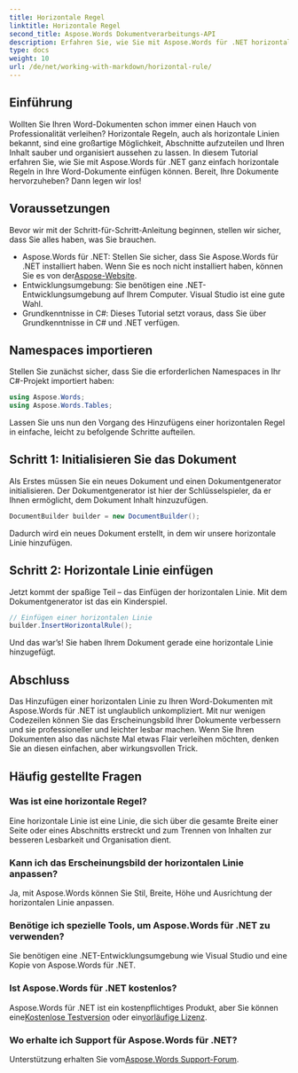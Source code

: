 ```yaml
---
title: Horizontale Regel
linktitle: Horizontale Regel
second_title: Aspose.Words Dokumentverarbeitungs-API
description: Erfahren Sie, wie Sie mit Aspose.Words für .NET horizontale Linien in Word-Dokumente einfügen. Folgen Sie dieser detaillierten Schritt-für-Schritt-Anleitung, um das Layout Ihres Dokuments zu verbessern.
type: docs
weight: 10
url: /de/net/working-with-markdown/horizontal-rule/
---
```

## Einführung

Wollten Sie Ihren Word-Dokumenten schon immer einen Hauch von Professionalität verleihen? Horizontale Regeln, auch als horizontale Linien bekannt, sind eine großartige Möglichkeit, Abschnitte aufzuteilen und Ihren Inhalt sauber und organisiert aussehen zu lassen. In diesem Tutorial erfahren Sie, wie Sie mit Aspose.Words für .NET ganz einfach horizontale Regeln in Ihre Word-Dokumente einfügen können. Bereit, Ihre Dokumente hervorzuheben? Dann legen wir los!

## Voraussetzungen

Bevor wir mit der Schritt-für-Schritt-Anleitung beginnen, stellen wir sicher, dass Sie alles haben, was Sie brauchen.

-  Aspose.Words für .NET: Stellen Sie sicher, dass Sie Aspose.Words für .NET installiert haben. Wenn Sie es noch nicht installiert haben, können Sie es von der[Aspose-Website](https://releases.aspose.com/words/net/).
- Entwicklungsumgebung: Sie benötigen eine .NET-Entwicklungsumgebung auf Ihrem Computer. Visual Studio ist eine gute Wahl.
- Grundkenntnisse in C#: Dieses Tutorial setzt voraus, dass Sie über Grundkenntnisse in C# und .NET verfügen.

## Namespaces importieren

Stellen Sie zunächst sicher, dass Sie die erforderlichen Namespaces in Ihr C#-Projekt importiert haben:

```csharp
using Aspose.Words;
using Aspose.Words.Tables;
```

Lassen Sie uns nun den Vorgang des Hinzufügens einer horizontalen Regel in einfache, leicht zu befolgende Schritte aufteilen.

## Schritt 1: Initialisieren Sie das Dokument

Als Erstes müssen Sie ein neues Dokument und einen Dokumentgenerator initialisieren. Der Dokumentgenerator ist hier der Schlüsselspieler, da er Ihnen ermöglicht, dem Dokument Inhalt hinzuzufügen.

```csharp
DocumentBuilder builder = new DocumentBuilder();
```

Dadurch wird ein neues Dokument erstellt, in dem wir unsere horizontale Linie hinzufügen.

## Schritt 2: Horizontale Linie einfügen

Jetzt kommt der spaßige Teil – das Einfügen der horizontalen Linie. Mit dem Dokumentgenerator ist das ein Kinderspiel.

```csharp
// Einfügen einer horizontalen Linie
builder.InsertHorizontalRule();
```

Und das war’s! Sie haben Ihrem Dokument gerade eine horizontale Linie hinzugefügt.

## Abschluss

Das Hinzufügen einer horizontalen Linie zu Ihren Word-Dokumenten mit Aspose.Words für .NET ist unglaublich unkompliziert. Mit nur wenigen Codezeilen können Sie das Erscheinungsbild Ihrer Dokumente verbessern und sie professioneller und leichter lesbar machen. Wenn Sie Ihren Dokumenten also das nächste Mal etwas Flair verleihen möchten, denken Sie an diesen einfachen, aber wirkungsvollen Trick.

## Häufig gestellte Fragen

### Was ist eine horizontale Regel?
Eine horizontale Linie ist eine Linie, die sich über die gesamte Breite einer Seite oder eines Abschnitts erstreckt und zum Trennen von Inhalten zur besseren Lesbarkeit und Organisation dient.

### Kann ich das Erscheinungsbild der horizontalen Linie anpassen?
Ja, mit Aspose.Words können Sie Stil, Breite, Höhe und Ausrichtung der horizontalen Linie anpassen.

### Benötige ich spezielle Tools, um Aspose.Words für .NET zu verwenden?
Sie benötigen eine .NET-Entwicklungsumgebung wie Visual Studio und eine Kopie von Aspose.Words für .NET.

### Ist Aspose.Words für .NET kostenlos?
 Aspose.Words für .NET ist ein kostenpflichtiges Produkt, aber Sie können eine[Kostenlose Testversion](https://releases.aspose.com/) oder ein[vorläufige Lizenz](https://purchase.aspose.com/temporary-license/).

### Wo erhalte ich Support für Aspose.Words für .NET?
 Unterstützung erhalten Sie vom[Aspose.Words Support-Forum](https://forum.aspose.com/c/words/8).